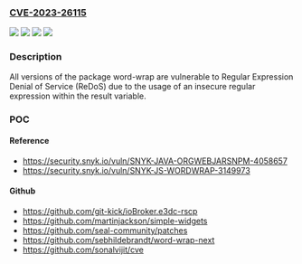 ### [CVE-2023-26115](https://cve.mitre.org/cgi-bin/cvename.cgi?name=CVE-2023-26115)
![](https://img.shields.io/static/v1?label=Product&message=org.webjars.npm%3Aword-wrap&color=blue)
![](https://img.shields.io/static/v1?label=Product&message=word-wrap&color=blue)
![](https://img.shields.io/static/v1?label=Version&message=0%20&color=brightgreen)
![](https://img.shields.io/static/v1?label=Vulnerability&message=Regular%20Expression%20Denial%20of%20Service%20(ReDoS)&color=brightgreen)

### Description

All versions of the package word-wrap are vulnerable to Regular Expression Denial of Service (ReDoS) due to the usage of an insecure regular expression within the result variable.

### POC

#### Reference
- https://security.snyk.io/vuln/SNYK-JAVA-ORGWEBJARSNPM-4058657
- https://security.snyk.io/vuln/SNYK-JS-WORDWRAP-3149973

#### Github
- https://github.com/git-kick/ioBroker.e3dc-rscp
- https://github.com/martinjackson/simple-widgets
- https://github.com/seal-community/patches
- https://github.com/sebhildebrandt/word-wrap-next
- https://github.com/sonalvijit/cve

